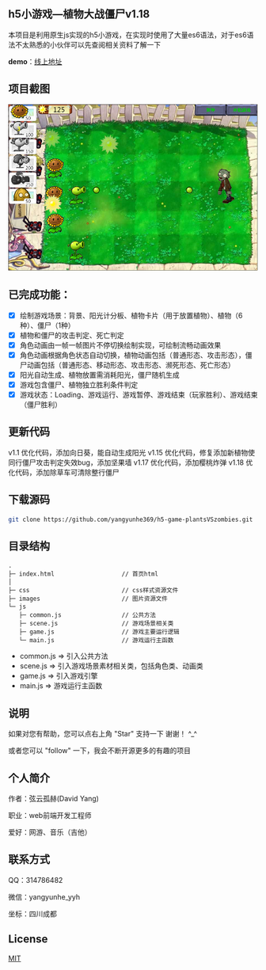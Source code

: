 ## h5小游戏—植物大战僵尸v1.18

本项目是利用原生js实现的h5小游戏，在实现时使用了大量es6语法，对于es6语法不太熟悉的小伙伴可以先查阅相关资料了解一下

**demo**：[线上地址](https://yangyunhe369.github.io/h5-game-plantsVSzombies/)

## 项目截图

![](images/screenshot1.png)

## 已完成功能：
- [x] 绘制游戏场景：背景、阳光计分板、植物卡片（用于放置植物）、植物（6种）、僵尸（1种）
- [x] 植物和僵尸的攻击判定、死亡判定
- [x] 角色动画由一帧一帧图片不停切换绘制实现，可绘制流畅动画效果
- [x] 角色动画根据角色状态自动切换，植物动画包括（普通形态、攻击形态），僵尸动画包括（普通形态、移动形态、攻击形态、濒死形态、死亡形态）
- [x] 阳光自动生成、植物放置需消耗阳光，僵尸随机生成
- [x] 游戏包含僵尸、植物独立胜利条件判定
- [x] 游戏状态：Loading、游戏运行、游戏暂停、游戏结束（玩家胜利）、游戏结束（僵尸胜利）

## 更新代码

v1.1  优化代码，添加向日葵，能自动生成阳光
v1.15 优化代码，修复添加新植物使同行僵尸攻击判定失效bug，添加坚果墙
v1.17 优化代码，添加樱桃炸弹
v1.18 优化代码，添加除草车可清除整行僵尸

## 下载源码

``` bash
git clone https://github.com/yangyunhe369/h5-game-plantsVSzombies.git
```

## 目录结构

```
.
├─ index.html                   // 首页html
│  
├─ css                          // css样式资源文件
├─ images                       // 图片资源文件  
└─ js
   ├─ common.js                 // 公共方法
   ├─ scene.js                  // 游戏场景相关类
   ├─ game.js                   // 游戏主要运行逻辑
   └─ main.js                   // 游戏运行主函数
```

* common.js => 引入公共方法
* scene.js => 引入游戏场景素材相关类，包括角色类、动画类
* game.js => 引入游戏引擎
* main.js => 游戏运行主函数

## 说明

如果对您有帮助，您可以点右上角 "Star" 支持一下 谢谢！ ^_^

或者您可以 "follow" 一下，我会不断开源更多的有趣的项目

## 个人简介

作者：弦云孤赫(David Yang)

职业：web前端开发工程师

爱好：网游、音乐（吉他）

## 联系方式

QQ：314786482

微信：yangyunhe_yyh

坐标：四川成都

## License

[MIT](https://github.com/yangyunhe369/h5-game-plantsVSzombies/blob/master/LICENSE)